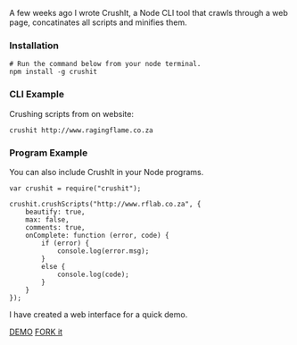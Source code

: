 A few weeks ago I wrote CrushIt, a Node CLI tool that crawls through a web page, concatinates all scripts and minifies them.

### Installation

    # Run the command below from your node terminal.
    npm install -g crushit

### CLI Example

Crushing scripts from on website:

    crushit http://www.ragingflame.co.za
    
### Program Example

You can also include CrushIt in your Node programs.

    var crushit = require("crushit");
 
    crushit.crushScripts("http://www.rflab.co.za", {
        beautify: true,
        max: false,
        comments: true,
        onComplete: function (error, code) {
            if (error) {
                console.log(error.msg);
            }
            else {
                console.log(code);
            }
        }
    });
    
I have created a web interface for a quick demo.

[DEMO](http://crushit-compiler.herokuapp.com)      [FORK it](https://github.com/qawemlilo/crushit)
